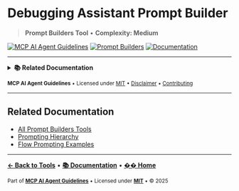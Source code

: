 # Debugging Assistant Prompt Builder

> **Prompt Builders Tool** • **Complexity: Medium**

[![MCP AI Agent Guidelines](https://img.shields.io/badge/MCP-AI_Agent_Guidelines-1a7f37?style=flat-square&logo=github)](../../README.md)
[![Prompt Builders](https://img.shields.io/badge/Category-Prompt_Builders-purple?style=flat-square)](./README.md#prompt-builders)
[![Documentation](https://img.shields.io/badge/📚-Docs-blue?style=flat-square)](../README.md)

---

<details>
<summary><strong>📚 Related Documentation</strong></summary>

- [All Prompt Builders](./README.md#prompt-builders)
- [Prompting Hierarchy Guide](../PROMPTING_HIERARCHY.md)
- [AI Interaction Tips](../AI_INTERACTION_TIPS.md)
- [Flow Prompting Examples](../FLOW_PROMPTING_EXAMPLES.md)

</details>

<sub>**MCP AI Agent Guidelines** • Licensed under [MIT](../../LICENSE) • [Disclaimer](../../DISCLAIMER.md) • [Contributing](../../CONTRIBUTING.md)</sub>

---

## Related Documentation

- [All Prompt Builders Tools](./README.md#prompt-builders)
- [Prompting Hierarchy](#prompting-hierarchy)
- [Flow Prompting Examples](#flow-prompting-examples)

---

**[← Back to Tools](./README.md)** • **[📚 Documentation](../README.md)** • **[�� Home](../../README.md)**

<sub>Part of **[MCP AI Agent Guidelines](../../README.md)** • Licensed under **[MIT](../../LICENSE)** • © 2025</sub>
